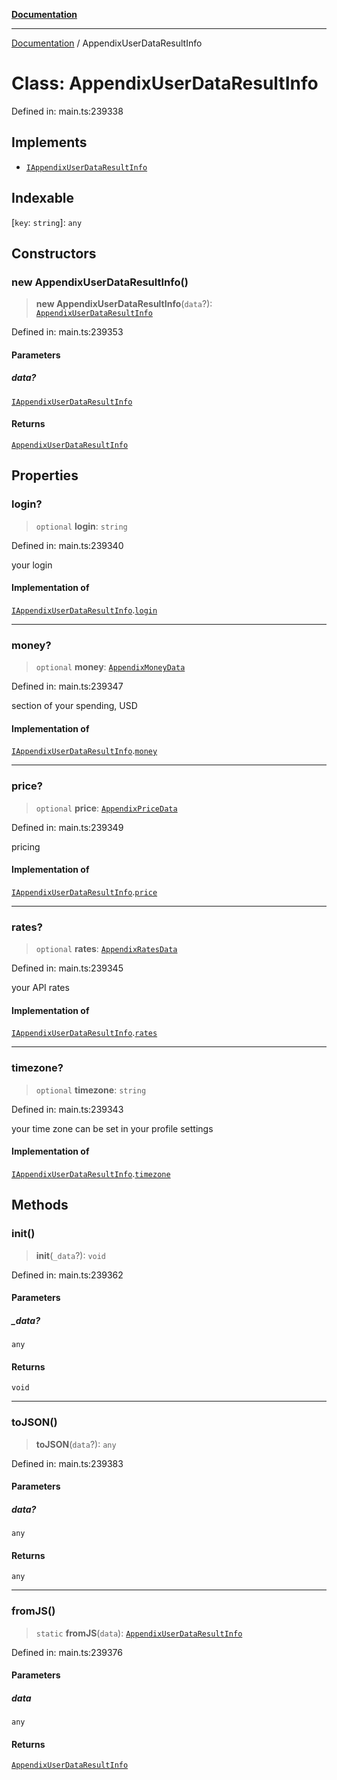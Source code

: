[**Documentation**](../README.md)

***

[Documentation](../README.md) / AppendixUserDataResultInfo

# Class: AppendixUserDataResultInfo

Defined in: main.ts:239338

## Implements

- [`IAppendixUserDataResultInfo`](../interfaces/IAppendixUserDataResultInfo.md)

## Indexable

\[`key`: `string`\]: `any`

## Constructors

### new AppendixUserDataResultInfo()

> **new AppendixUserDataResultInfo**(`data`?): [`AppendixUserDataResultInfo`](AppendixUserDataResultInfo.md)

Defined in: main.ts:239353

#### Parameters

##### data?

[`IAppendixUserDataResultInfo`](../interfaces/IAppendixUserDataResultInfo.md)

#### Returns

[`AppendixUserDataResultInfo`](AppendixUserDataResultInfo.md)

## Properties

### login?

> `optional` **login**: `string`

Defined in: main.ts:239340

your login

#### Implementation of

[`IAppendixUserDataResultInfo`](../interfaces/IAppendixUserDataResultInfo.md).[`login`](../interfaces/IAppendixUserDataResultInfo.md#login)

***

### money?

> `optional` **money**: [`AppendixMoneyData`](AppendixMoneyData.md)

Defined in: main.ts:239347

section of your spending, USD

#### Implementation of

[`IAppendixUserDataResultInfo`](../interfaces/IAppendixUserDataResultInfo.md).[`money`](../interfaces/IAppendixUserDataResultInfo.md#money)

***

### price?

> `optional` **price**: [`AppendixPriceData`](AppendixPriceData.md)

Defined in: main.ts:239349

pricing

#### Implementation of

[`IAppendixUserDataResultInfo`](../interfaces/IAppendixUserDataResultInfo.md).[`price`](../interfaces/IAppendixUserDataResultInfo.md#price)

***

### rates?

> `optional` **rates**: [`AppendixRatesData`](AppendixRatesData.md)

Defined in: main.ts:239345

your API rates

#### Implementation of

[`IAppendixUserDataResultInfo`](../interfaces/IAppendixUserDataResultInfo.md).[`rates`](../interfaces/IAppendixUserDataResultInfo.md#rates)

***

### timezone?

> `optional` **timezone**: `string`

Defined in: main.ts:239343

your time zone
can be set in your profile settings

#### Implementation of

[`IAppendixUserDataResultInfo`](../interfaces/IAppendixUserDataResultInfo.md).[`timezone`](../interfaces/IAppendixUserDataResultInfo.md#timezone)

## Methods

### init()

> **init**(`_data`?): `void`

Defined in: main.ts:239362

#### Parameters

##### \_data?

`any`

#### Returns

`void`

***

### toJSON()

> **toJSON**(`data`?): `any`

Defined in: main.ts:239383

#### Parameters

##### data?

`any`

#### Returns

`any`

***

### fromJS()

> `static` **fromJS**(`data`): [`AppendixUserDataResultInfo`](AppendixUserDataResultInfo.md)

Defined in: main.ts:239376

#### Parameters

##### data

`any`

#### Returns

[`AppendixUserDataResultInfo`](AppendixUserDataResultInfo.md)
